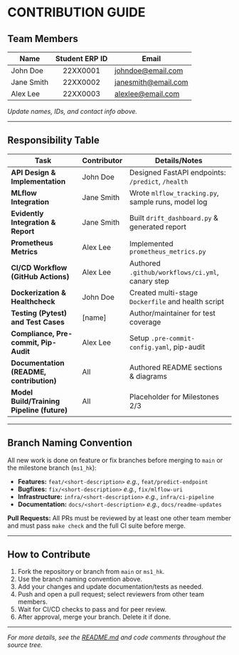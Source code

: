 # CONTRIBUTION GUIDE

## Team Members

| Name               | Student ERP ID | Email                |
|--------------------|:--------------:|----------------------|
| John Doe           | 22XX0001       | johndoe@email.com    |
| Jane Smith         | 22XX0002       | janesmith@email.com  |
| Alex Lee           | 22XX0003       | alexlee@email.com    |

*Update names, IDs, and contact info above.*

---

## Responsibility Table

| Task                                      | Contributor     | Details/Notes                                      |
|-------------------------------------------|-----------------|----------------------------------------------------|
| **API Design & Implementation**           | John Doe        | Designed FastAPI endpoints: `/predict`, `/health`  |
| **MLflow Integration**                    | Jane Smith      | Wrote `mlflow_tracking.py`, sample runs, model log |
| **Evidently Integration & Report**        | Jane Smith      | Built `drift_dashboard.py` & generated report      |
| **Prometheus Metrics**                    | Alex Lee        | Implemented `prometheus_metrics.py`                |
| **CI/CD Workflow (GitHub Actions)**       | Alex Lee        | Authored `.github/workflows/ci.yml`, canary step   |
| **Dockerization & Healthcheck**           | John Doe        | Created multi-stage `Dockerfile` and health script |
| **Testing (Pytest) and Test Cases**       | [name]          | Author/maintainer for test coverage                |
| **Compliance, Pre-commit, Pip-Audit**     | Alex Lee        | Setup `.pre-commit-config.yaml`, pip-audit         |
| **Documentation (README, contribution)**  | All             | Authored README sections & diagrams                |
| **Model Build/Training Pipeline (future)**| All             | Placeholder for Milestones 2/3                     |

---

## Branch Naming Convention

All new work is done on feature or fix branches before merging to `main` or the milestone branch (`ms1_hk`):

- **Features:** `feat/<short-description>`
  _e.g._, `feat/predict-endpoint`
- **Bugfixes:** `fix/<short-description>`
  _e.g._, `fix/mlflow-uri`
- **Infrastructure:** `infra/<short-description>`
  _e.g._, `infra/ci-pipeline`
- **Documentation:** `docs/<short-description>`
  _e.g._, `docs/readme-updates`

**Pull Requests:**
All PRs must be reviewed by at least one other team member and must pass `make check` and the full CI suite before merge.

---

## How to Contribute

1. Fork the repository or branch from `main` or `ms1_hk`.
2. Use the branch naming convention above.
3. Add your changes and update documentation/tests as needed.
4. Push and open a pull request; select reviewers from other team members.
5. Wait for CI/CD checks to pass and for peer review.
6. After approval, merge your branch. Delete it if done.

---

*For more details, see the [README.md](README.md) and code comments throughout the source tree.*

